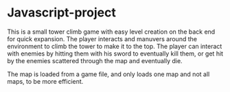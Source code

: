 # Javascript-project

This is a small tower climb game with easy level creation on the back end for quick expansion. The player interacts and manuvers around the environment to climb the tower to make it to the top. The player can interact with enemies by hitting them with his sword to eventually kill them, or get hit by the enemies scattered through the map and eventually die. 

The map is loaded from a game file, and only loads one map and not all maps, to be more efficient. 
